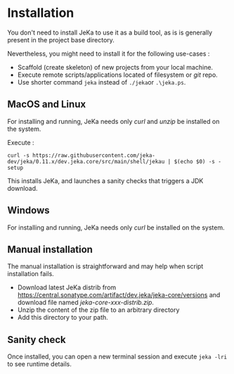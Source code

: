 # Installation

You don't need to install JeKa to use it as a build tool, as is is generally present in 
the project base directory.

Nevertheless, you might need to install it for the following use-cases :
- Scaffold (create skeleton) of new projects from your local machine.
- Execute remote scripts/applications located of filesystem or *git* repo.
- Use shorter command `jeka` instead of `./jeka`or `.\jeka.ps`.

## MacOS and Linux

For installing and running, JeKa needs only *curl* and *unzip* be installed on the system.

Execute :
```shell
curl -s https://raw.githubusercontent.com/jeka-dev/jeka/0.11.x/dev.jeka.core/src/main/shell/jekau | $(echo $0) -s - setup
```
This installs JeKa, and launches a sanity checks that triggers a JDK download.

## Windows

For installing and running, JeKa needs only *curl* be installed on the system.

## Manual installation

The manual installation is straightforward and may help when script installation fails.

- Download latest JeKa distrib from https://central.sonatype.com/artifact/dev.jeka/jeka-core/versions
  and download file named *jeka-core-xxx-distrib.zip*.
- Unzip the content of the zip file to an arbitrary directory
- Add this directory to your path.

## Sanity check

Once installed, you can open a new terminal session and execute `jeka -lri` to see runtime details.




